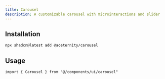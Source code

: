```yaml
---
title: Carousel
description: A customizable carousel with microinteractions and slider.
---
```


## Installation

```bash
npx shadcn@latest add @aceternity/carousel
```

## Usage

```tsx showLineNumbers
import { Carousel } from "@/components/ui/carousel"
```
